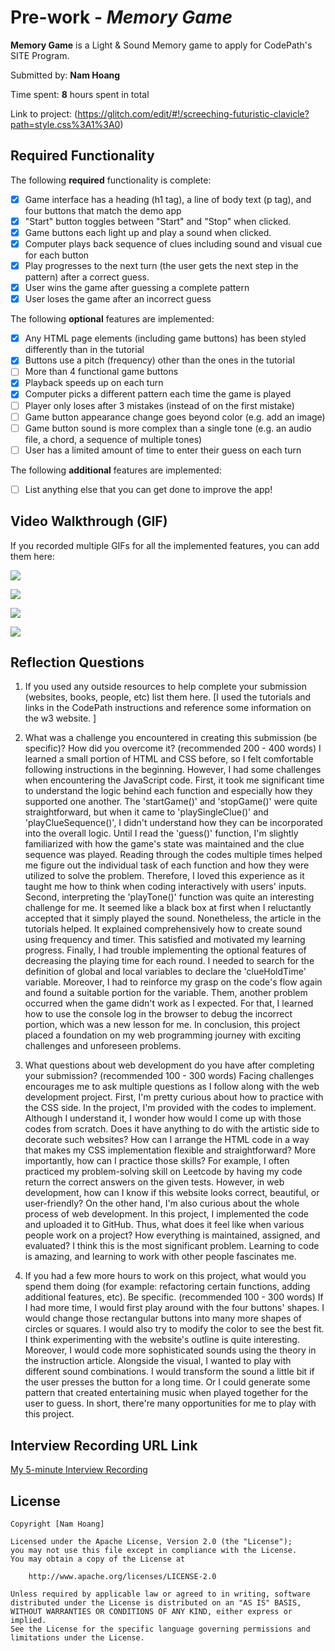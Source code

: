 # Pre-work - *Memory Game*

**Memory Game** is a Light & Sound Memory game to apply for CodePath's SITE Program. 

Submitted by: **Nam Hoang**

Time spent: **8** hours spent in total

Link to project: (https://glitch.com/edit/#!/screeching-futuristic-clavicle?path=style.css%3A1%3A0)

## Required Functionality

The following **required** functionality is complete:

* [x] Game interface has a heading (h1 tag), a line of body text (p tag), and four buttons that match the demo app
* [x] "Start" button toggles between "Start" and "Stop" when clicked. 
* [x] Game buttons each light up and play a sound when clicked. 
* [x] Computer plays back sequence of clues including sound and visual cue for each button
* [x] Play progresses to the next turn (the user gets the next step in the pattern) after a correct guess. 
* [x] User wins the game after guessing a complete pattern
* [x] User loses the game after an incorrect guess

The following **optional** features are implemented:

* [x] Any HTML page elements (including game buttons) has been styled differently than in the tutorial
* [x] Buttons use a pitch (frequency) other than the ones in the tutorial
* [ ] More than 4 functional game buttons
* [x] Playback speeds up on each turn
* [x] Computer picks a different pattern each time the game is played
* [ ] Player only loses after 3 mistakes (instead of on the first mistake)
* [ ] Game button appearance change goes beyond color (e.g. add an image)
* [ ] Game button sound is more complex than a single tone (e.g. an audio file, a chord, a sequence of multiple tones)
* [ ] User has a limited amount of time to enter their guess on each turn

The following **additional** features are implemented:

- [ ] List anything else that you can get done to improve the app!

## Video Walkthrough (GIF)

If you recorded multiple GIFs for all the implemented features, you can add them here:

![](https://i.imgur.com/TuqlTWB.gif)

![](https://i.imgur.com/mBkHeBL.gif)

![](https://i.imgur.com/aX4Cefd.gif)

![](https://i.imgur.com/imfLAjO.gif)


## Reflection Questions
1. If you used any outside resources to help complete your submission (websites, books, people, etc) list them here. 
[I used the tutorials and links in the CodePath instructions and reference some information on the w3 website. ]

2. What was a challenge you encountered in creating this submission (be specific)? How did you overcome it? (recommended 200 - 400 words) 
I learned a small portion of HTML and CSS before, so I felt comfortable following instructions in the beginning. However, I had some challenges when encountering the JavaScript code. First, it took me significant time to understand the logic behind each function and especially how they supported one another. The 'startGame()' and 'stopGame()' were quite straightforward, but when it came to 'playSingleClue()' and 'playClueSequence()', I didn't understand how they can be incorporated into the overall logic. Until I read the 'guess()' function, I'm slightly familiarized with how the game's state was maintained and the clue sequence was played. Reading through the codes multiple times helped me figure out the individual task of each function and how they were utilized to solve the problem. Therefore, I loved this experience as it taught me how to think when coding interactively with users' inputs. Second, interpreting the 'playTone()' function was quite an interesting challenge for me. It seemed like a black box at first when I reluctantly accepted that it simply played the sound. Nonetheless, the article in the tutorials helped. It explained comprehensively how to create sound using frequency and timer. This satisfied and motivated my learning progress. Finally, I had trouble implementing the optional features of decreasing the playing time for each round. I needed to search for the definition of global and local variables to declare the 'clueHoldTime' variable. Moreover, I had to reinforce my grasp on the code's flow again and found a suitable portion for the variable. Them, another problem occurred when the game didn't work as I expected. For that, I learned how to use the console log in the browser to debug the incorrect portion, which was a new lesson for me. In conclusion, this project placed a foundation on my web programming journey with exciting challenges and unforeseen problems.  

3. What questions about web development do you have after completing your submission? (recommended 100 - 300 words) 
Facing challenges encourages me to ask multiple questions as I follow along with the web development project. First, I'm pretty curious about how to practice with the CSS side. In the project, I'm provided with the codes to implement. Although I understand it, I wonder how would I come up with those codes from scratch. Does it have anything to do with the artistic side to decorate such websites? How can I arrange the HTML code in a way that makes my CSS implementation flexible and straightforward? More importantly, how can I practice those skills? For example, I often practiced my problem-solving skill on Leetcode by having my code return the correct answers on the given tests. However, in web development, how can I know if this website looks correct, beautiful, or user-friendly? On the other hand, I'm also curious about the whole process of web development. In this project, I implemented the code and uploaded it to GitHub. Thus, what does it feel like when various people work on a project? How everything is maintained, assigned, and evaluated? I think this is the most significant problem. Learning to code is amazing, and learning to work with other people fascinates me. 

4. If you had a few more hours to work on this project, what would you spend them doing (for example: refactoring certain functions, adding additional features, etc). Be specific. (recommended 100 - 300 words) 
If I had more time, I would first play around with the four buttons' shapes. I would change those rectangular buttons into many more shapes of circles or squares. I would also try to modify the color to see the best fit. I think experimenting with the website's outline is quite interesting. Moreover, I would code more sophisticated sounds using the theory in the instruction article. Alongside the visual, I wanted to play with different sound combinations. I would transform the sound a little bit if the user presses the button for a long time. Or I could generate some pattern that created entertaining music when played together for the user to guess. In short, there're many opportunities for me to play with this project. 


## Interview Recording URL Link

[My 5-minute Interview Recording](your-link-here)


## License

    Copyright [Nam Hoang]

    Licensed under the Apache License, Version 2.0 (the "License");
    you may not use this file except in compliance with the License.
    You may obtain a copy of the License at

        http://www.apache.org/licenses/LICENSE-2.0

    Unless required by applicable law or agreed to in writing, software
    distributed under the License is distributed on an "AS IS" BASIS,
    WITHOUT WARRANTIES OR CONDITIONS OF ANY KIND, either express or implied.
    See the License for the specific language governing permissions and
    limitations under the License.